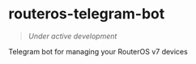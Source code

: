 # routeros-telegram-bot

> *Under active development*

Telegram bot for managing your RouterOS v7 devices
